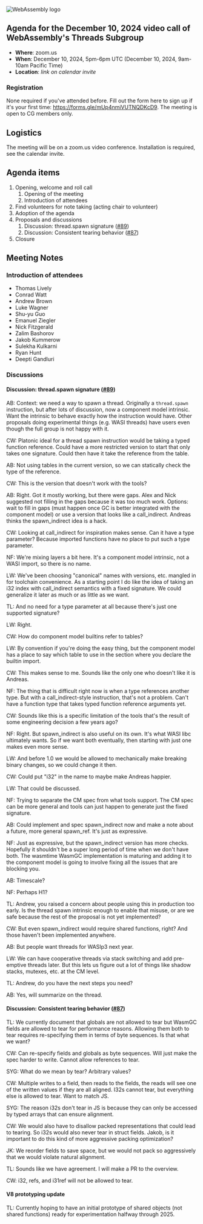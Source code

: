 ![WebAssembly logo](/images/WebAssembly.png)

## Agenda for the December 10, 2024 video call of WebAssembly's Threads Subgroup

- **Where**: zoom.us
- **When**: December 10, 2024, 5pm-6pm UTC (December 10, 2024, 9am-10am Pacific Time)
- **Location**: *link on calendar invite*

### Registration

None required if you've attended before. Fill out the form here to sign up if
it's your first time: https://forms.gle/mUp4nmiVUTNQDKcD9. The meeting is open
to CG members only.

## Logistics

The meeting will be on a zoom.us video conference.
Installation is required, see the calendar invite.

## Agenda items

1. Opening, welcome and roll call
    1. Opening of the meeting
    1. Introduction of attendees
1. Find volunteers for note taking (acting chair to volunteer)
1. Adoption of the agenda
1. Proposals and discussions
    1. Discussion: thread.spawn signature ([#89](https://github.com/WebAssembly/shared-everything-threads/issues/89))
    1. Discussion: Consistent tearing behavior ([#87](https://github.com/WebAssembly/shared-everything-threads/issues/87))
1. Closure

## Meeting Notes

### Introduction of attendees

- Thomas Lively
- Conrad Watt
- Andrew Brown
- Luke Wagner
- Shu-yu Guo
- Emanuel Ziegler
- Nick Fitzgerald
- Zalim Bashorov
- Jakob Kummerow
- Sulekha Kulkarni
- Ryan Hunt
- Deepti Gandluri


### Discussions

####  Discussion: thread.spawn signature ([#89](https://github.com/WebAssembly/shared-everything-threads/issues/89))

AB: Context: we need a way to spawn a thread. Originally a `thread.spawn` instruction, but after lots of discussion, now a component model intrinsic. Want the intrinsic to behave exactly how the instruction would have. Other proposals doing experimental things (e.g. WASI threads) have users even though the full group is not happy with it.

CW: Platonic ideal for a thread spawn instruction would be taking a typed function reference. Could have a more restricted version to start that only takes one signature. Could then have it take the reference from the table.

AB: Not using tables in the current version, so we can statically check the type of the reference.

CW: This is the version that doesn't work with the tools?

AB: Right. Got it mostly working, but there were gaps. Alex and Nick suggested not filling in the gaps because it was too much work. Options: wait to fill in gaps (must happen once GC is better integrated with the component model) or use a version that looks like a call_indirect. Andreas thinks the spawn_indirect idea is a hack.

CW: Looking at call_indirect for inspiration makes sense. Can it have a type parameter? Because imported functions have no place to put such a type parameter.

NF: We're mixing layers a bit here. It's a component model intrinsic, not a WASI import, so there is no name.

LW: We've been choosing "canonical" names with versions, etc. mangled in for toolchain convenience. As a starting point I do like the idea of taking an i32 index with call_indirect semantics with a fixed signature. We could generalize it later as much or as little as we want.

TL: And no need for a type parameter at all because there's just one supported signature?

LW: Right.

CW: How do component model builtins refer to tables?

LW: By convention if you're doing the easy thing, but the component model has a place to say which table to use in the section where you declare the builtin import.

CW: This makes sense to me. Sounds like the only one who doesn't like it is Andreas.

NF: The thing that is difficult right now is when a type references another type. But with a call_indirect-style instruction, that's not a problem. Can't have a function type that takes typed function reference arguments yet.

CW: Sounds like this is a specific limitation of the tools that's the result of some engineering decision a few years ago?

NF: Right. But spawn_indirect is also useful on its own. It's what WASI libc ultimately wants. So if we want both eventually, then starting with just one makes even more sense.

LW: And before 1.0 we would be allowed to mechanically make breaking binary changes, so we could change it then.

CW: Could put "i32" in the name to maybe make Andreas happier.

LW: That could be discussed.

NF: Trying to separate the CM spec from what tools support. The CM spec can be more general and tools can just happen to generate just the fixed signature.

AB: Could implement and spec spawn_indirect now and make a note about a future, more general spawn_ref. It's just as expressive.

NF: Just as expressive, but the spawn_indirect version has more checks. Hopefully it shouldn't be a super long period of time when we don't have both. The wasmtime WasmGC implementation is maturing and adding it to the component model is going to involve fixing all the issues that are blocking you.

AB: Timescale?

NF: Perhaps H1?

TL: Andrew, you raised a concern about people using this in production too early. Is the thread spawn intrinsic enough to enable that misuse, or are we safe because the rest of the proposal is not yet implemented?

CW: But even spawn_indirect would require shared functions, right? And those haven't been implemented anywhere.

AB: But people want threads for WASIp3 next year.

LW: We can have cooperative threads via stack switching and add pre-emptive threads later. But this lets us figure out a lot of things like shadow stacks, mutexes, etc. at the CM level.

TL: Andrew, do you have the next steps you need?

AB: Yes, will summarize on the thread.

#### Discussion: Consistent tearing behavior ([#87](https://github.com/WebAssembly/shared-everything-threads/issues/87))

TL: We currently document that globals are not allowed to tear but WasmGC fields are allowed to tear for performance reasons. Allowing them both to tear requires re-specifying them in terms of byte sequences. Is that what we want?

CW: Can re-specify fields and globals as byte sequences. Will just make the spec harder to write. Cannot allow references to tear.

SYG: What do we mean by tear? Arbitrary values?

CW: Multiple writes to a field, then reads to the fields, the reads will see one of the written values if they are all aligned. I32s cannot tear, but everything else is allowed to tear. Want to match JS.

SYG: The reason i32s don't tear in JS is because they can only be accessed by typed arrays that can ensure alignment.

CW: We would also have to disallow packed representations that could lead to tearing. So i32s would also never tear in struct fields. Jakob, is it important to do this kind of more aggressive packing optimization?

JK: We reorder fields to save space, but we would not pack so aggressively that we would violate natural alignment.

TL: Sounds like we have agreement. I will make a PR to the overview.

CW: i32, refs, and i31ref will not be allowed to tear.

#### V8 prototyping update

TL: Currently hoping to have an initial prototype of shared objects (not shared functions) ready for experimentation halfway through 2025.
